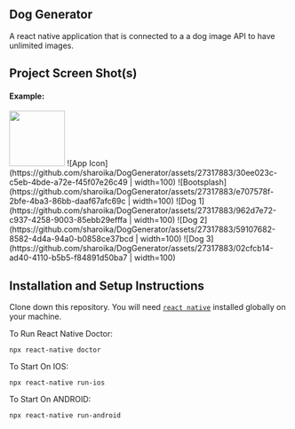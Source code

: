 ## Dog Generator

A react native application that is connected to a a dog image API to have unlimited images. 

## Project Screen Shot(s)

#### Example:   

<img src="https://github.com/sharoika/DogGenerator/assets/27317883/30ee023c-c5eb-4bde-a72e-f45f07e26c49" width="100">
![App Icon](https://github.com/sharoika/DogGenerator/assets/27317883/30ee023c-c5eb-4bde-a72e-f45f07e26c49 | width=100)
![Bootsplash](https://github.com/sharoika/DogGenerator/assets/27317883/e707578f-2bfe-4ba3-86bb-daaf67afc69c | width=100)
![Dog 1](https://github.com/sharoika/DogGenerator/assets/27317883/962d7e72-c937-4258-9003-85ebb29efffa | width=100)
![Dog 2](https://github.com/sharoika/DogGenerator/assets/27317883/59107682-8582-4d4a-94a0-b0858ce37bcd | width=100)
![Dog 3](https://github.com/sharoika/DogGenerator/assets/27317883/02cfcb14-ad40-4110-b5b5-f84891d50ba7 | width=100)

## Installation and Setup Instructions

Clone down this repository. You will need [`react native`](https://reactnative.dev/docs/environment-setup) installed globally on your machine.  

To Run React Native Doctor:  

`npx react-native doctor` 

To Start On IOS:

`npx react-native run-ios`  

To Start On ANDROID:

`npx react-native run-android`  

